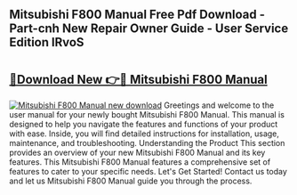 ## Mitsubishi F800 Manual Free Pdf Download - Part-cnh New Repair Owner Guide - User Service Edition lRvoS

# <h2><a href="http://cf27665.oget.top/?id=Mitsubishi+F800+Manual">🔗Download New 👉🔴 Mitsubishi F800 Manual</a></h2>

[![Mitsubishi F800 Manual new download](https://i.imgur.com/5g1atiW.png)](http://cf27665.oget.top/?id=Mitsubishi+F800+Manual)
Greetings and welcome to the user manual for your newly bought Mitsubishi F800 Manual. This manual is designed to help you navigate the features and functions of your product with ease. Inside, you will find detailed instructions for installation, usage, maintenance, and troubleshooting. Understanding the Product This section provides an overview of your new Mitsubishi F800 Manual and its key features. This Mitsubishi F800 Manual features a comprehensive set of features to cater to your specific needs. Let's Get Started! Contact us today and let us Mitsubishi F800 Manual guide you through the process.
